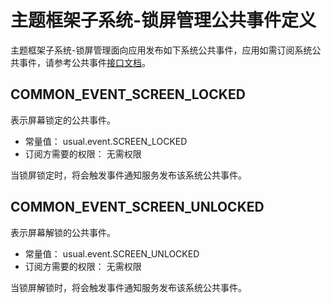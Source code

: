 # 主题框架子系统-锁屏管理公共事件定义
主题框架子系统-锁屏管理面向应用发布如下系统公共事件，应用如需订阅系统公共事件，请参考公共事件[接口文档](../apis/js-apis-commonEventManager.md)。

## COMMON_EVENT_SCREEN_LOCKED
表示屏幕锁定的公共事件。

- 常量值： usual.event.SCREEN_LOCKED
- 订阅方需要的权限： 无需权限

当锁屏锁定时，将会触发事件通知服务发布该系统公共事件。

## COMMON_EVENT_SCREEN_UNLOCKED
表示屏幕解锁的公共事件。

- 常量值： usual.event.SCREEN_UNLOCKED
- 订阅方需要的权限： 无需权限

当锁屏解锁时，将会触发事件通知服务发布该系统公共事件。
